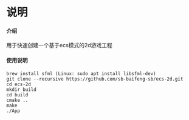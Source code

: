# 说明

#### 介绍
用于快速创建一个基于ecs模式的2d游戏工程

#### 使用说明

```
brew install sfml (Linux: sudo apt install libsfml-dev)
git clone --recursive https://github.com/sb-baifeng-sb/ecs-2d.git
cd ecs-2d
mkdir build
cd build
cmake ..
make
./App
```
